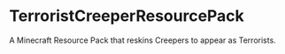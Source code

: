 # TerroristCreeperResourcePack
A Minecraft Resource Pack that reskins Creepers to appear as Terrorists.
